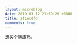 ```yaml
---
layout: microblog
date: 2019-03-12 21:59:20 +0800
title: 2f1ecdfd
comments: true
--- 
```


想买个魅族15。



